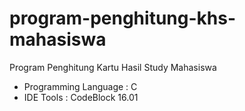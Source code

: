 # program-penghitung-khs-mahasiswa
Program Penghitung Kartu Hasil Study Mahasiswa

- Programming Language : C
- IDE Tools : CodeBlock 16.01
